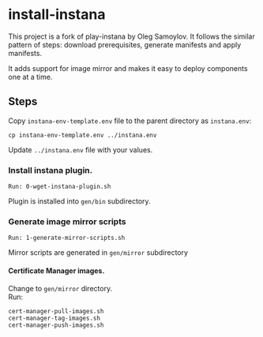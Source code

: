# install-instana

This project is a fork of play-instana by Oleg Samoylov. 
It follows the similar pattern of steps: download prerequisites, generate manifests and apply manifests.

It adds support for image mirror and makes it easy to deploy components one at a time.

## Steps 

Copy `instana-env-template.env` file to the parent directory as `instana.env`:<br/>

`cp instana-env-template.env ../instana.env` 

Update `../instana.env` file with your values.<br/>

### Install instana plugin.
`Run: 0-wget-instana-plugin.sh` 

Plugin is installed into `gen/bin` subdirectory.<br/>

### Generate image mirror scripts
`Run: 1-generate-mirror-scripts.sh`<br/>

Mirror scripts are generated in `gen/mirror` subdirectory<br/>

#### Certificate Manager images.
Change to `gen/mirror` directory.<br/>
Run:<br/>
```
cert-manager-pull-images.sh
cert-manager-tag-images.sh
cert-manager-push-images.sh
```
